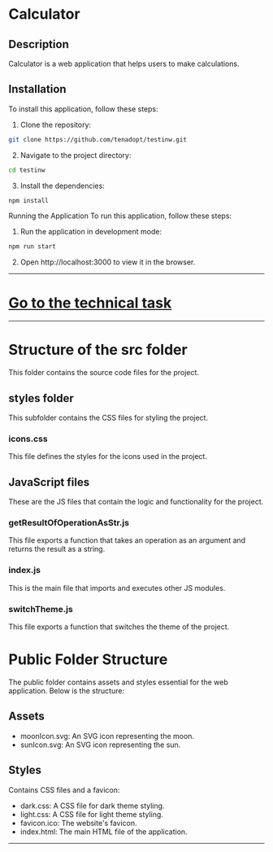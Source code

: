 # Calculator

## Description
Calculator is a web application that helps users to make calculations.

## Installation
To install this application, follow these steps:

1. Clone the repository:
```bash
git clone https://github.com/tenadopt/testinw.git
```

2. Navigate to the project directory:
```bash
cd testinw
```

3. Install the dependencies:
```bash
npm install
```
Running the Application
To run this application, follow these steps:

1. Run the application in development mode:
```bash
npm run start
```
2. Open http://localhost:3000 to view it in the browser.
----------------------------------------------------

# [Go to the technical task](task.pdf)
----------------------------------------------------

# Structure of the src folder
This folder contains the source code files for the project.

## styles folder
This subfolder contains the CSS files for styling the project.

### icons.css
This file defines the styles for the icons used in the project.

## JavaScript files
These are the JS files that contain the logic and functionality for the project.

### getResultOfOperationAsStr.js
This file exports a function that takes an operation as an argument and returns the result as a string.

### index.js
This is the main file that imports and executes other JS modules.

### switchTheme.js
This file exports a function that switches the theme of the project.

# Public Folder Structure

The public folder contains assets and styles essential for the web application. Below is the structure:

## Assets
- moonIcon.svg: An SVG icon representing the moon.
- sunIcon.svg: An SVG icon representing the sun.

## Styles
Contains CSS files and a favicon:
- dark.css: A CSS file for dark theme styling.
- light.css: A CSS file for light theme styling.
- favicon.ico: The website's favicon.
- index.html: The main HTML file of the application.

----------------------------------------------------